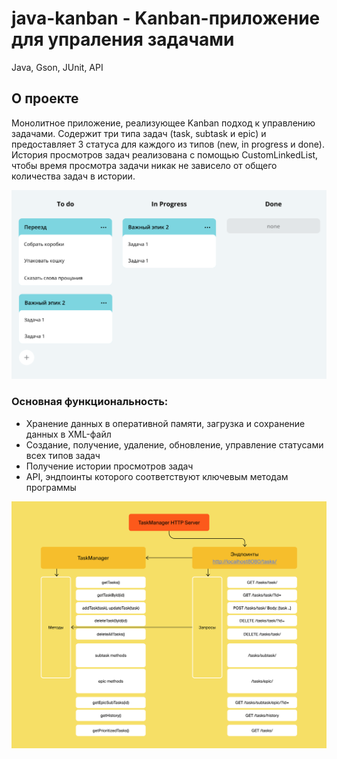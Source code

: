 # java-kanban - Kanban-приложение для упраления задачами
Java, Gson, JUnit, API

## О проекте
Монолитное приложение, реализующее Kanban подход к управлению задачами. Содержит три типа задач (task, subtask и epic) и предоставляет 3 статуса для каждого из типов (new, in progress и done). История просмотров задач реализована с помощью CustomLinkedList, чтобы время просмотра задачи никак не зависело от общего количества задач в истории.

![Модель трекера задач.](https://github.com/cptntotoro/java-kanban/blob/main/task-tracker.png?raw=true)

### Основная функциональность:
- Хранение данных в оперативной памяти, загрузка и сохранение данных в XML-файл
- Создание, получение, удаление, обновление, управление статусами всех типов задач
- Получение истории просмотров задач
- API, эндпоинты которого соответствуют ключевым методам программы

![Модель API.](https://github.com/cptntotoro/java-kanban/blob/main/API.png?raw=true)
